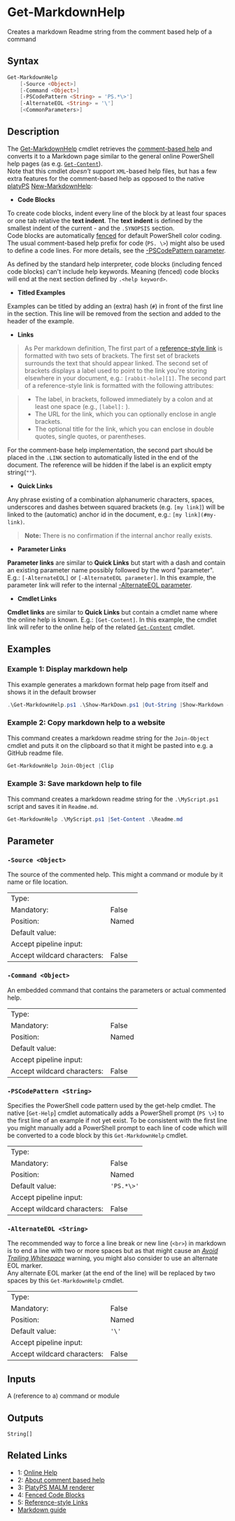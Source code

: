 <!-- markdownlint-disable MD033 -->
# Get-MarkdownHelp

Creates a markdown Readme string from the comment based help of a command

## Syntax

```PowerShell
Get-MarkdownHelp
    [-Source <Object>]
    [-Command <Object>]
    [-PSCodePattern <String> = 'PS.*\>']
    [-AlternateEOL <String> = '\']
    [<CommonParameters>]
```

## Description

The [Get-MarkdownHelp][1] cmdlet retrieves the [comment-based help][2] and converts it to a Markdown page
similar to the general online PowerShell help pages (as e.g. [`Get-Content`](https://go.microsoft.com/fwlink/?LinkID=2096490)).  
Note that this cmdlet *doesn't* support `XML`-based help files, but has a few extra features for the comment-based
help as opposed to the native [platyPS][3] [New-MarkdownHelp](#new-markdownhelp):

* **Code Blocks**

To create code blocks, indent every line of the block by at least four spaces or one tab relative the **text indent**.
The **text indent** is defined by the smallest indent of the current - and the `.SYNOPSIS` section.  
Code blocks are automatically [fenced][4] for default PowerShell color coding.  
The usual comment-based help prefix for code (`PS. \>`) might also be used to define a code lines.
For more details, see the [-PSCodePattern parameter](#-pscodepattern).

As defined by the standard help interpreter, code blocks (including fenced code blocks) can't include help keywords.
Meaning (fenced) code blocks will end at the next section defined by `.<help keyword>`.

* **Titled Examples**

Examples can be titled by adding an (extra) hash (`#`) in front of the first line in the section.
This line will be removed from the section and added to the header of the example.

* **Links**

> As Per markdown definition, The first part of a [reference-style link][5] is formatted with two sets of brackets.
> The first set of brackets surrounds the text that should appear linked. The second set of brackets displays
> a label used to point to the link you're storing elsewhere in your document, e.g.: `[rabbit-hole][1]`.
> The second part of a reference-style link is formatted with the following attributes:

> * The label, in brackets, followed immediately by a colon and at least one space (e.g., `[label]:` ).
> * The URL for the link, which you can optionally enclose in angle brackets.
> * The optional title for the link, which you can enclose in double quotes, single quotes, or parentheses.

For the comment-base help implementation, the second part should be placed in the `.LINK` section to automatically
listed in the end of the document. The reference will be hidden if the label is an explicit empty string(`""`).

* **Quick Links**

Any phrase existing of a combination alphanumeric characters, spaces, underscores and dashes between squared brackets
(e.g. `[my link]`) will be linked to the (automatic) anchor id in the document, e.g.: `[my link](#my-link)`.

> **Note:** There is no confirmation if the internal anchor really exists.

* **Parameter Links**

**Parameter links** are similar to **Quick Links** but start with a dash and contain an existing parameter name possibly
followed by the word "parameter". E.g.: `[-AlternateEOL]` or `[-AlternateEOL parameter]`.
In this example, the parameter link will refer to the internal [-AlternateEOL parameter](#-alternateeol-parameter).

* **Cmdlet Links**

**Cmdlet links** are similar to **Quick Links** but contain a cmdlet name where the online help is known. E.g.: `[Get-Content]`.
In this example, the cmdlet link will refer to the online help of the related [`Get-Content`](https://go.microsoft.com/fwlink/?LinkID=2096490) cmdlet.

## Examples

### Example 1: Display markdown help

This example generates a markdown format help page from itself and shows it in the default browser

```PowerShell
.\Get-MarkdownHelp.ps1 .\Show-MarkDown.ps1 |Out-String |Show-Markdown -UseBrowser
```

### Example 2: Copy markdown help to a website

This command creates a markdown readme string for the `Join-Object` cmdlet and puts it on the clipboard
so that it might be pasted into e.g. a GitHub readme file.

```PowerShell
Get-MarkdownHelp Join-Object |Clip
```

### Example 3: Save markdown help to file

This command creates a markdown readme string for the `.\MyScript.ps1` script and saves it in `Readme.md`.

```PowerShell
Get-MarkdownHelp .\MyScript.ps1 |Set-Content .\Readme.md
```

## Parameter

### <a id="-source">**`-Source <Object>`**</a>

The source of the commented help.
This might a command or module by it name or file location.

<table>
<tr><td>Type:</td><td></td></tr>
<tr><td>Mandatory:</td><td>False</td></tr>
<tr><td>Position:</td><td>Named</td></tr>
<tr><td>Default value:</td><td></td></tr>
<tr><td>Accept pipeline input:</td><td></td></tr>
<tr><td>Accept wildcard characters:</td><td>False</td></tr>
</table>

### <a id="-command">**`-Command <Object>`**</a>

An embedded command that contains the parameters or actual commented help.

<table>
<tr><td>Type:</td><td></td></tr>
<tr><td>Mandatory:</td><td>False</td></tr>
<tr><td>Position:</td><td>Named</td></tr>
<tr><td>Default value:</td><td></td></tr>
<tr><td>Accept pipeline input:</td><td></td></tr>
<tr><td>Accept wildcard characters:</td><td>False</td></tr>
</table>

### <a id="-pscodepattern">**`-PSCodePattern <String>`**</a>

Specifies the PowerShell code pattern used by the get-help cmdlet.
The native [`Get-Help`] cmdlet automatically adds a PowerShell prompt (`PS \>`) to the first line of an example if not yet exist.
To be consistent with the first line you might manually add a PowerShell prompt to each line of code which will be converted to
a code block by this `Get-MarkdownHelp` cmdlet.

<table>
<tr><td>Type:</td><td></td></tr>
<tr><td>Mandatory:</td><td>False</td></tr>
<tr><td>Position:</td><td>Named</td></tr>
<tr><td>Default value:</td><td><code>'PS.*\>'</code></td></tr>
<tr><td>Accept pipeline input:</td><td></td></tr>
<tr><td>Accept wildcard characters:</td><td>False</td></tr>
</table>

### `-AlternateEOL <String>`

The recommended way to force a line break or new line (`<br>`) in markdown is to end a line with two or more spaces but as that
might cause an *[Avoid Trailing Whitespace][7]* warning, you might also consider to use an alternate EOL marker.  
Any alternate EOL marker (at the end of the line) will be replaced by two spaces by this `Get-MarkdownHelp` cmdlet.

<table>
<tr><td>Type:</td><td></td></tr>
<tr><td>Mandatory:</td><td>False</td></tr>
<tr><td>Position:</td><td>Named</td></tr>
<tr><td>Default value:</td><td><code>'\'</code></td></tr>
<tr><td>Accept pipeline input:</td><td></td></tr>
<tr><td>Accept wildcard characters:</td><td>False</td></tr>
</table>

## Inputs

A (reference to a) command or module

## Outputs

`String[]`

## Related Links

* 1: [Online Help][1]
* 2: [About comment based help][2]
* 3: [PlatyPS MALM renderer][3]
* 4: [Fenced Code Blocks][4]
* 5: [Reference-style Links][5]
* [Markdown guide](https://www.markdownguide.org/basic-syntax/)

[1]: https://github.com/iRon7/Get-MarkdownHelp "Online Help"
[2]: https://learn.microsoft.com/powershell/module/microsoft.powershell.core/about/about_comment_based_help "About comment based help"
[3]: https://github.com/PowerShell/platyPS "PlatyPS MALM renderer"
[4]: https://www.markdownguide.org/extended-syntax/#fenced-code-blocks "Fenced Code Blocks"
[5]: https://www.markdownguide.org/basic-syntax/#reference-style-links "Reference-style Links"
[7]: https://learn.microsoft.com/powershell/utility-modules/psscriptanalyzer/rules/avoidtrailingwhitespace ""

[comment]: <> (Created with Get-MarkdownHelp: Install-Script -Name Get-MarkdownHelp)


